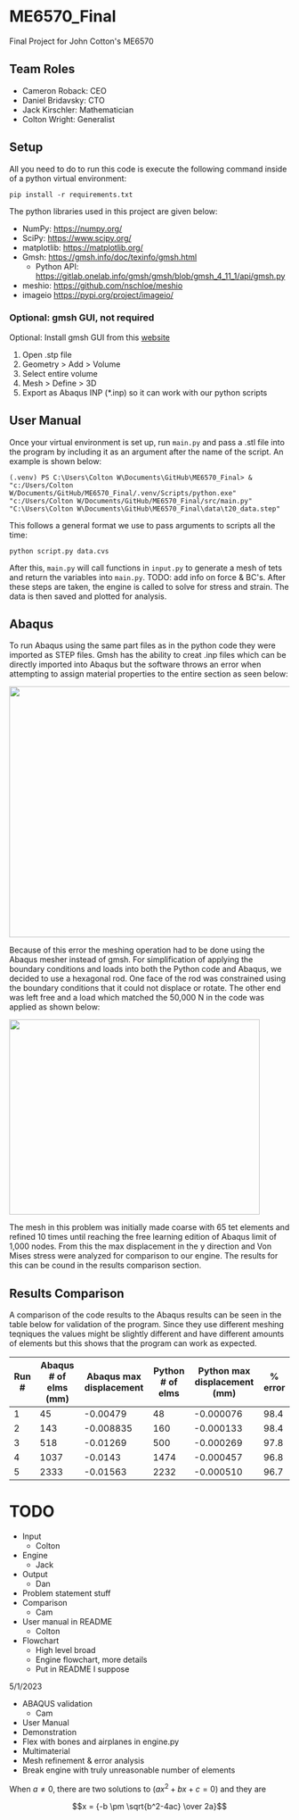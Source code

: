 # ME6570_Final
Final Project for John Cotton's ME6570

## Team Roles

- Cameron Roback: CEO
- Daniel Bridavsky: CTO
- Jack Kirschler: Mathematician
- Colton Wright: Generalist

## Setup

All you need to do to run this code is execute the following command inside of a python virtual environment:

    pip install -r requirements.txt

The python libraries used in this project are given below:

- NumPy: https://numpy.org/
- SciPy: https://www.scipy.org/
- matplotlib: https://matplotlib.org/
- Gmsh: https://gmsh.info/doc/texinfo/gmsh.html
    - Python API: https://gitlab.onelab.info/gmsh/gmsh/blob/gmsh_4_11_1/api/gmsh.py
- meshio: https://github.com/nschloe/meshio
- imageio https://pypi.org/project/imageio/

### Optional: gmsh GUI, not required

Optional: Install gmsh GUI from this [website](https://gmsh.info/#Download)

1. Open .stp file
2. Geometry > Add > Volume
3. Select entire volume
4. Mesh > Define > 3D
5. Export as Abaqus INP (*.inp) so it can work with our python scripts

## User Manual

Once your virtual environment is set up, run `main.py` and pass a .stl file into the program by including it as an argument after the name of the script. An example is shown below:

    (.venv) PS C:\Users\Colton W\Documents\GitHub\ME6570_Final> & "c:/Users/Colton W/Documents/GitHub/ME6570_Final/.venv/Scripts/python.exe" "c:/Users/Colton W/Documents/GitHub/ME6570_Final/src/main.py" "C:\Users\Colton W\Documents\GitHub\ME6570_Final\data\t20_data.step"

This follows a general format we use to pass arguments to scripts all the time:

    python script.py data.cvs

After this, `main.py` will call functions in `input.py` to generate a mesh of tets and return the variables into `main.py`. TODO: add info on force & BC's. After these steps are taken, the engine is called to solve for stress and strain. The data is then saved and plotted for analysis.

## Abaqus

To run Abaqus using the same part files as in the python code they were imported as STEP files. Gmsh has the ability to creat .inp files which can be directly imported into Abaqus but the software throws an error when attempting to assign material properties to the entire section as seen below:

<img src="https://github.com/ColtonWright51/ME6570_Final/blob/487d2de24c1645b34c6908301b5eab5665bff01f/images/AbaqusPics/MaterialError.png" width="750" height="450">

Because of this error the meshing operation had to be done using the Abaqus mesher instead of gmsh. For simplification of applying the boundary conditions and loads into both the Python code and Abaqus, we decided to use a hexagonal rod. One face of the rod was constrained using the boundary conditions that it could not displace or rotate. The other end was left free and a load which matched the 50,000 N in the code was applied as shown below:

<img src="https://github.com/ColtonWright51/ME6570_Final/blob/c77790a24e273e6e40c1c877fdd457344982ca52/images/AbaqusPics/HexLoading.png" width="450" height="350">

The mesh in this problem was initially made coarse with 65 tet elements and refined 10 times until reaching the free learning edition of Abaqus limit of 1,000 nodes. From this the max displacement in the y direction and Von Mises stress were analyzed for comparison to our engine. The results for this can be cound in the results comparison section. 

## Results Comparison

A comparison of the code results to the Abaqus results can be seen in the table below for validation of the program. Since they use different meshing teqniques the values might be slightly different and have different amounts of elements but this shows that the program can work as expected. 

| Run # | Abaqus # of elms (mm)  | Abaqus max displacement | Python # of elms | Python max displacement (mm) | % error |
| ------------- | ------------- | ------------- | ------------- | ------------- | ------------- |
| 1 | 45  | -0.00479  | 48 | -0.000076 | 98.4 |
| 2 | 143  | -0.008835  | 160 | -0.000133 | 98.4 |
| 3 | 518  | -0.01269 | 500 | -0.000269 | 97.8 |
| 4 | 1037  | -0.0143  | 1474 | -0.000457 | 96.8 |
| 5 | 2333  | -0.01563  | 2232 | -0.000510 | 96.7 |

# TODO

- Input
    - Colton
- Engine
    - Jack
- Output
    - Dan
- Problem statement stuff
- Comparison
    - Cam
- User manual in README
    - Colton
- Flowchart
    - High level broad
    - Engine flowchart, more details
    - Put in README I suppose

5/1/2023

- ABAQUS validation
    - Cam
- User Manual
- Demonstration
- Flex with bones and airplanes in engine.py
- Multimaterial
- Mesh refinement & error analysis
- Break engine with truly unreasonable number of elements



When $a \ne 0$, there are two solutions to $(ax^2 + bx + c = 0)$ and they are 

$$x = {-b \pm \sqrt{b^2-4ac} \over 2a}$$